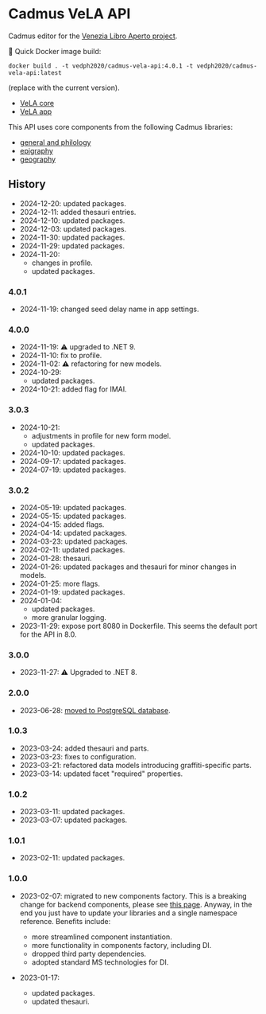 # Cadmus VeLA API

Cadmus editor for the [Venezia Libro Aperto project](https://projet.biblissima.fr/en/calls-projects/selected-projects/venezia-libro-aperto-vela).

🐋 Quick Docker image build:

    docker build . -t vedph2020/cadmus-vela-api:4.0.1 -t vedph2020/cadmus-vela-api:latest

(replace with the current version).

- [VeLA core](https://github.com/vedph/cadmus-vela)
- [VeLA app](https://github.com/vedph/cadmus-vela-app)

This API uses core components from the following Cadmus libraries:

- [general and philology](https://github.com/vedph/cadmus-shell-2)
- [epigraphy](https://github.com/vedph/cadmus-epigraphy)
- [geography](https://github.com/vedph/cadmus-geo)

## History

- 2024-12-20: updated packages.
- 2024-12-11: added thesauri entries.
- 2024-12-10: updated packages.
- 2024-12-03: updated packages.
- 2024-11-30: updated packages.
- 2024-11-29: updated packages.
- 2024-11-20:
  - changes in profile.
  - updated packages.

### 4.0.1

- 2024-11-19: changed seed delay name in app settings.

### 4.0.0

- 2024-11-19: ⚠️ upgraded to .NET 9.
- 2024-11-10: fix to profile.
- 2024-11-02: ⚠️ refactoring for new models.
- 2024-10-29:
  - updated packages.
- 2024-10-21: added flag for IMAI.

### 3.0.3

- 2024-10-21:
  - adjustments in profile for new form model.
  - updated packages.
- 2024-10-10: updated packages.
- 2024-09-17: updated packages.
- 2024-07-19: updated packages.

### 3.0.2

- 2024-05-19: updated packages.
- 2024-05-15: updated packages.
- 2024-04-15: added flags.
- 2024-04-14: updated packages.
- 2024-03-23: updated packages.
- 2024-02-11: updated packages.
- 2024-01-28: thesauri.
- 2024-01-26: updated packages and thesauri for minor changes in models.
- 2024-01-25: more flags.
- 2024-01-19: updated packages.
- 2024-01-04:
  - updated packages.
  - more granular logging.
- 2023-11-29: expose port 8080 in Dockerfile. This seems the default port for the API in 8.0.

### 3.0.0

- 2023-11-27: ⚠️ Upgraded to .NET 8.

### 2.0.0

- 2023-06-28: [moved to PostgreSQL database](https://myrmex.github.io/overview/cadmus/dev/history/b-rdbms/).

### 1.0.3

- 2023-03-24: added thesauri and parts.
- 2023-03-23: fixes to configuration.
- 2023-03-21: refactored data models introducing graffiti-specific parts.
- 2023-03-14: updated facet "required" properties.

### 1.0.2

- 2023-03-11: updated packages.
- 2023-03-07: updated packages.

### 1.0.1

- 2023-02-11: updated packages.

### 1.0.0

- 2023-02-07: migrated to new components factory. This is a breaking change for backend components, please see [this page](https://myrmex.github.io/overview/cadmus/dev/history/#2023-02-01---backend-infrastructure-upgrade). Anyway, in the end you just have to update your libraries and a single namespace reference. Benefits include:
  - more streamlined component instantiation.
  - more functionality in components factory, including DI.
  - dropped third party dependencies.
  - adopted standard MS technologies for DI.

- 2023-01-17:
  - updated packages.
  - updated thesauri.

